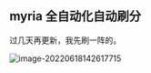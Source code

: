 ## myria 全自动化自动刷分

过几天再更新，我先刷一阵的。

![image-20220618142617715](D:\tool\web3\git\haoyangmao\README.assets\image-20220618142617715.png)

